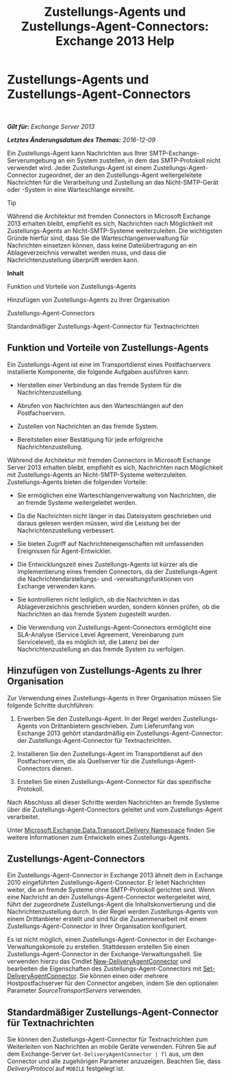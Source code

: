 ﻿---
title: 'Zustellungs-Agents und Zustellungs-Agent-Connectors: Exchange 2013 Help'
TOCTitle: Zustellungs-Agents und Zustellungs-Agent-Connectors
ms:assetid: 38c942ee-b59d-47ec-87eb-bebad441ada5
ms:mtpsurl: https://technet.microsoft.com/de-de/library/Dd638118(v=EXCHG.150)
ms:contentKeyID: 50475327
ms.date: 04/24/2018
mtps_version: v=EXCHG.150
ms.translationtype: HT
---

# Zustellungs-Agents und Zustellungs-Agent-Connectors

 

_**Gilt für:** Exchange Server 2013_

_**Letztes Änderungsdatum des Themas:** 2016-12-09_

Ein Zustellungs-Agent kann Nachrichten aus Ihrer SMTP-Exchange-Serverumgebung an ein System zustellen, in dem das SMTP-Protokoll nicht verwendet wird. Jeder Zustellungs-Agent ist einem Zustellungs-Agent-Connector zugeordnet, der an den Zustellungs-Agent weitergeleitete Nachrichten für die Verarbeitung und Zustellung an das Nicht-SMTP-Gerät oder -System in eine Warteschlange einreiht.


> [!TIP]
> Während die Architektur mit fremden Connectors in Microsoft Exchange 2013 erhalten bleibt, empfiehlt es sich, Nachrichten nach Möglichkeit mit Zustellungs-Agents an Nicht-SMTP-Systeme weiterzuleiten. Die wichtigsten Gründe hierfür sind, dass Sie die Warteschlangenverwaltung für Nachrichten einsetzen können, dass keine Dateiübertragung an ein Ablageverzeichnis verwaltet werden muss, und dass die Nachrichtenzustellung überprüft werden kann.



**Inhalt**

Funktion und Vorteile von Zustellungs-Agents

Hinzufügen von Zustellungs-Agents zu Ihrer Organisation

Zustellungs-Agent-Connectors

Standardmäßiger Zustellungs-Agent-Connector für Textnachrichten

## Funktion und Vorteile von Zustellungs-Agents

Ein Zustellungs-Agent ist eine im Transportdienst eines Postfachservers installierte Komponente, die folgende Aufgaben ausführen kann:

  - Herstellen einer Verbindung an das fremde System für die Nachrichtenzustellung.

  - Abrufen von Nachrichten aus den Warteschlangen auf den Postfachservern.

  - Zustellen von Nachrichten an das fremde System.

  - Bereitstellen einer Bestätigung für jede erfolgreiche Nachrichtenzustellung.

Während die Architektur mit fremden Connectors in Microsoft Exchange Server 2013 erhalten bleibt, empfiehlt es sich, Nachrichten nach Möglichkeit mit Zustellungs-Agents an Nicht-SMTP-Systeme weiterzuleiten. Zustellungs-Agents bieten die folgenden Vorteile:

  - Sie ermöglichen eine Warteschlangenverwaltung von Nachrichten, die an fremde Systeme weitergeleitet werden.

  - Da die Nachrichten nicht länger in das Dateisystem geschrieben und daraus gelesen werden müssen, wird die Leistung bei der Nachrichtenzustellung verbessert.

  - Sie bieten Zugriff auf Nachrichteneigenschaften mit umfassenden Ereignissen für Agent-Entwickler.

  - Die Entwicklungszeit eines Zustellungs-Agents ist kürzer als die Implementierung eines fremden Connectors, da der Zustellungs-Agent die Nachrichtendarstellungs- und -verwaltungsfunktionen von Exchange verwenden kann.

  - Sie kontrollieren nicht lediglich, ob die Nachrichten in das Ablageverzeichnis geschrieben wurden, sondern können prüfen, ob die Nachrichten an das fremde System zugestellt wurden.

  - Die Verwendung von Zustellungs-Agent-Connectors ermöglicht eine SLA-Analyse (Service Level Agreement, Vereinbarung zum Servicelevel), da es möglich ist, die Latenz bei der Nachrichtenzustellung an das fremde System zu verfolgen.

## Hinzufügen von Zustellungs-Agents zu Ihrer Organisation

Zur Verwendung eines Zustellungs-Agents in Ihrer Organisation müssen Sie folgende Schritte durchführen:

1.  Erwerben Sie den Zustellungs-Agent. In der Regel werden Zustellungs-Agents von Drittanbietern geschrieben. Zum Lieferumfang von Exchange 2013 gehört standardmäßig ein Zustellungs-Agent-Connector: der Zustellungs-Agent-Connector für Textnachrichten.

2.  Installieren Sie den Zustellungs-Agent im Transportdienst auf den Postfachservern, die als Quellserver für die Zustellungs-Agent-Connectors dienen.

3.  Erstellen Sie einen Zustellungs-Agent-Connector für das spezifische Protokoll.

Nach Abschluss all dieser Schritte werden Nachrichten an fremde Systeme über die Zustellungs-Agent-Connectors geleitet und vom Zustellungs-Agent verarbeitet.

Unter [Microsoft.Exchange.Data.Transport.Delivery Namespace](https://go.microsoft.com/fwlink/?linkid=262690) finden Sie weitere Informationen zum Entwickeln eines Zustellungs-Agents.

## Zustellungs-Agent-Connectors

Ein Zustellungs-Agent-Connector in Exchange 2013 ähnelt dem in Exchange 2010 eingeführten Zustellungs-Agent-Connector. Er leitet Nachrichten weiter, die an fremde Systeme ohne SMTP-Protokoll gerichtet sind. Wenn eine Nachricht an den Zustellungs-Agent-Connector weitergeleitet wird, führt der zugeordnete Zustellungs-Agent die Inhaltskonvertierung und die Nachrichtenzustellung durch. In der Regel werden Zustellungs-Agents von einem Drittanbieter erstellt und sind für die Zusammenarbeit mit einem Zustellungs-Agent-Connector in Ihrer Organisation konfiguriert.

Es ist nicht möglich, einen Zustellungs-Agent-Connector in der Exchange-Verwaltungskonsole zu erstellen. Stattdessen erstellen Sie einen Zustellungs-Agent-Connector in der Exchange-Verwaltungsshell. Sie verwenden hierzu das Cmdlet [New-DeliveryAgentConnector](https://technet.microsoft.com/de-de/library/dd351063\(v=exchg.150\)) und bearbeiten die Eigenschaften des Zustellungs-Agent-Connectors mit [Set-DeliveryAgentConnector](https://technet.microsoft.com/de-de/library/dd351159\(v=exchg.150\)). Sie können einen oder mehrere Hostpostfachserver für den Connector angeben, indem Sie den optionalen Parameter *SourceTransportServers* verwenden.

## Standardmäßiger Zustellungs-Agent-Connector für Textnachrichten

Sie können den Zustellungs-Agent-Connector für Textnachrichten zum Weiterleiten von Nachrichten an mobile Geräte verwenden. Führen Sie auf dem Exchange-Server `Get-DeliveryAgentConnector | fl` aus, um den Connector und alle zugehörigen Parameter anzuzeigen. Beachten Sie, dass *DeliveryProtocol* auf `MOBILE` festgelegt ist.

